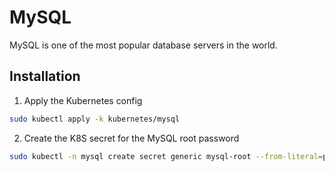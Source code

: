 # MySQL

MySQL is one of the most popular database servers in the world.

## Installation

1. Apply the Kubernetes config
```bash
sudo kubectl apply -k kubernetes/mysql
```

2. Create the K8S secret for the MySQL root password
```bash
sudo kubectl -n mysql create secret generic mysql-root --from-literal=password=[password]
```